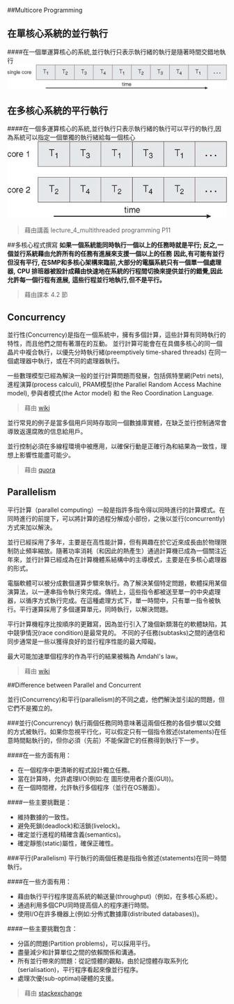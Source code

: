 ##Multicore Programming

在單核心系統的並行執行
------
####在一個單運算核心的系統,並行執行只表示執行緒的執行是隨著時間交錯地執行
![DEMO](./照片/Figure4.3.png)

在多核心系統的平行執行
------
####在一個多運算核心的系統,並行執行只表示執行緒的執行可以平行的執行,因為系統可以指定一個單獨的執行緒給每一個核心
![DEMO](./照片/Figure4.4.png)

>藉由講義 lecture_4_multithreaded programming P11

##多核心程式撰寫
**如果一個系統能同時執行一個以上的任務時就是平行; 反之,一個並行系統藉由允許所有的任務有進展來支援一個以上的任務**
**因此,有可能有並行但沒有平行, 在SMP和多核心架構來臨前,大部分的電腦系統只有一個單一個處理器,**
**CPU 排班器被設計成藉由快速地在系統的行程間切換來提供並行的錯覺,因此允許每一個行程有進展,** 
**這些行程並行地執行,但不是平行。**

>藉由課本 4.2 節

Concurrency
------
並行性(Concurrency)是指在一個系統中，擁有多個計算，這些計算有同時執行的特性，而且他們之間有著潛在的互動。
並行計算可能會在在具備多核心的同一個晶片中複合執行，以優先分時執行緒(preemptively time-shared threads)
在同一個處理器中執行，或在不同的處理器執行。

一些數理模型已經為解決一般的並行計算問題而發展，包括佩特里網(Petri nets), 進程演算(process calculi), 
PRAM模型(the Parallel Random Access Machine model), 參與者模式(the Actor model) 和 the Reo Coordination Language.

>藉由 [wiki](https://en.wikipedia.org/wiki/Concurrency_(computer_science))


並行常見的例子是當多個用戶同時存取同一個數據庫實體，在缺乏並行控制通常會導致返還腐敗的信息給用戶。

並行控制必須在多線程環境中被應用，以確保行動是正確行為和結果為一致性，理想上影響性能盡可能少。

>藉由 [quora](http://www.quora.com/Concurrency-computer-science)

Parallelism
------
平行計算（parallel computing）一般是指許多指令得以同時進行的計算模式。在同時進行的前提下，可以將計算的過程分解成小部份，之後以並行(concurrently)方式來加以解決。

並行已經採用了多年，主要是在高性能計算，但有興趣在於它近來成長由於物理限制防止頻率縮放。隨著功率消耗（和因此的熱產生）通過計算機已成為一個關注近年來，並行計算已經成為在計算機體系結構中的主導模式，主要是在多核心處理器的形式。

電腦軟體可以被分成數個運算步驟來執行。為了解決某個特定問題，軟體採用某個演算法，以一連串指令執行來完成。傳統上，這些指令都被送至單一的中央處理器，以循序方式執行完成。在這種處理方式下，單一時間中，只有單一指令被執行。平行運算採用了多個運算單元，同時執行，以解決問題。

平行計算機程序比按順序的更難寫，因為並行引入了幾個新類潛在的軟體缺陷，其中競爭情況(race condition)是最常見的。
不同的子任務(subtasks)之間的通信和同步通常是一些以獲得良好的並行程序性能的最大障礙。

最大可能加速單個程序的作為平行的結果被稱為 Amdahl's law。

>藉由 [wiki](https://en.wikipedia.org/wiki/Parallel_computing)


##Difference between Parallel and Concurrent

並行(Concurrency)和平行(parallelism)的不同之處，他們解決並引起的問題，但它們不是獨立的。

###並行(Concurrency)
執行兩個任務同時意味著這兩個任務的各個步驟以交錯的方式被執行。如果你忽視平行化，可以假定只有一個指令敘述(statements)在任意時間點執行的，但你必須（先前）不能保證它的任務得到執行下一步。

####在一些方面有用：
* 在一個程序中更清晰的程式設計獨立任務。
* 當在計算時，允許處理I/O(例如:在 圖形使用者介面(GUI))。
* 在一個時間裡，允許執行多個程序（並行在OS層面）。


####一些主要挑戰是：
* 維持數據的一致性。
* 避免死鎖(deadlock)和活鎖(livelock)。
* 確定並行進程的精確含義(semantics)。
* 確定靜態(static)屬性，確保正確性。


###平行(Parallelism)
平行執行的兩個任務是指指令敘述(statements)在同一時間執行。

####在一些方面有用：
* 藉由執行平行程序提高系統的輸送量(throughput)（例如，在多核心系統）。
* 通過利用多個CPU同時提高個人的程序運行時間。
* 使用I/O在許多機器上(例如:分佈式數據庫(distributed databases))。

####一些主要挑戰包含：
* 分區的問題(Partition problems)，可以採用平行。
* 盡量減少和計算單位之間的依賴關係和溝通。
* 所有並行帶來的問題：從記憶體的觀點，由於記憶體存取系列化(serialisation)，平行程序看起來像並行程序。
* 處理次優(sub-optimal)硬體的支援。

>藉由 [stackexchange](http://cs.stackexchange.com/questions/19987/difference-between-parallel-and-concurrent-programming)
